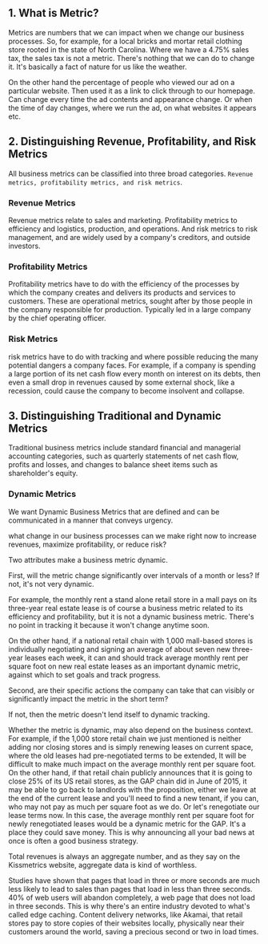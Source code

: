 ## 1. What is Metric?

Metrics are numbers that we can impact when we change our business processes. So, for example, for a local bricks and mortar retail clothing store rooted in the state of North Carolina. Where we have a 4.75% sales tax, the sales tax is not a metric. There's nothing that we can do to change it. It's basically a fact of nature for us like the weather.

On the other hand the percentage of people who viewed our ad on a particular website. Then used it as a link to click through to our homepage. Can change every time the ad contents and appearance change. Or when the time of day changes, where we run the ad, on what websites it appears etc.

## 2. Distinguishing Revenue, Profitability, and Risk Metrics

All business metrics can be classified into three broad categories. `Revenue metrics, profitability metrics, and risk metrics`.

### Revenue Metrics

Revenue metrics relate to sales and marketing. Profitability metrics to efficiency and logistics, production, and operations. And risk metrics to risk management, and are widely used by a company's creditors, and outside investors.

### Profitability Metrics

Profitability metrics have to do with the efficiency of the processes by which the company creates and delivers its products and services to customers. These are operational metrics, sought after by those people in the company responsible for production. Typically led in a large company by the chief operating officer.

### Risk Metrics

risk metrics have to do with tracking and where possible reducing the many potential dangers a company faces. For example, if a company is spending a large portion of its net cash flow every month on interest on its debts, then even a small drop in revenues caused by some external shock, like a recession, could cause the company to become insolvent and collapse.

## 3. Distinguishing Traditional and Dynamic Metrics

Traditional business metrics include standard financial and managerial accounting categories, such as quarterly statements of net cash flow, profits and losses, and changes to balance sheet items such as shareholder's equity.

### Dynamic Metrics

We want Dynamic Business Metrics that are defined and can be communicated in a manner that conveys urgency.

what change in our business processes can we make right now to increase revenues, maximize profitability, or reduce risk?

Two attributes make a business metric dynamic. 

First, will the metric change significantly over intervals of a month or less? If not, it's not very dynamic. 

For example, the monthly rent a stand alone retail store in a mall pays on its three-year real estate lease is of course a business metric related to its efficiency and profitability, but it is not a dynamic business metric. There's no point in tracking it because it won't change anytime soon.

On the other hand, if a national retail chain with 1,000 mall-based stores is individually negotiating and signing an average of about seven new three-year leases each week, it can and should track average monthly rent per square foot on new real estate leases as an important dynamic metric, against which to set goals and track progress. 

Second, are their specific actions the company can take that can visibly or significantly impact the metric in the short term?

If not, then the metric doesn't lend itself to dynamic tracking.

Whether the metric is dynamic, may also depend on the business context. For example, if the 1,000 store retail chain we just mentioned is neither adding nor closing stores and is simply renewing leases on current space, where the old leases had pre-negotiated terms to be extended, It will be difficult to make much impact on the average monthly rent per square foot. On the other hand, if that retail chain publicly announces that it is going to close 25% of its US retail stores, as the GAP chain did in June of 2015, it may be able to go back to landlords with the proposition, either we leave at the end of the current lease and you'll need to find a new tenant, if you can, who may not pay as much per square foot as we do. Or let's renegotiate our lease terms now. In this case, the average monthly rent per square foot for newly renegotiated leases would be a dynamic metric for the GAP. It's a place they could save money. This is why announcing all your bad news at once is often a good business strategy.

Total revenues is always an aggregate number, and as they say on the Kissmetrics website, aggregate data is kind of worthless.

 Studies have shown that pages that load in three or more seconds are much less likely to lead to sales than pages that load in less than three seconds. 40% of web users will abandon completely, a web page that does not load in three seconds. This is why there's an entire industry devoted to what's called edge caching. Content delivery networks, like Akamai, that retail stores pay to store copies of their websites locally, physically near their customers around the world, saving a precious second or two in load times.